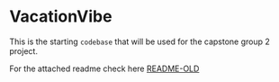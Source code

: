 # VacationVibe

This is the starting `codebase` that will be used for the capstone group 2 project.

For the attached readme check here [README-OLD](../VacationVibe/README-OLD.md)
